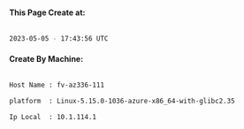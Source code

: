
   
#### This Page Create at:

```bash

2023-05-05 - 17:43:56 UTC

```

#### Create By Machine:

```bash

Host Name : fv-az336-111

platform  : Linux-5.15.0-1036-azure-x86_64-with-glibc2.35

Ip Local  : 10.1.114.1

```

